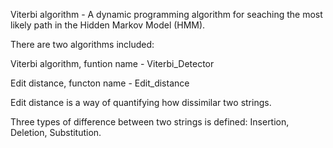 Viterbi algorithm - A dynamic programming algorithm for seaching the most likely path in the Hidden Markov Model (HMM).

There are two algorithms included:

Viterbi algorithm, funtion name - Viterbi_Detector

Edit distance, functon name - Edit_distance

Edit distance is a way of quantifying how dissimilar two strings. 

Three types of difference between two strings is defined: Insertion, Deletion, Substitution.
